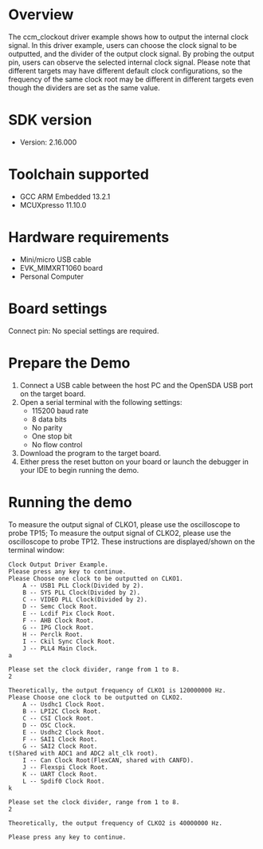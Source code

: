 Overview
========
The ccm_clockout driver example shows how to output the internal clock signal. In this driver example, users can choose
the clock signal to be outputted, and the divider of the output clock signal. By probing the output pin, users can
observe the selected internal clock signal.
Please note that different targets may have different default clock configurations, so the frequency of the same clock
root may be different in different targets even though the dividers are set as the same value.

SDK version
===========
- Version: 2.16.000

Toolchain supported
===================
- GCC ARM Embedded  13.2.1
- MCUXpresso  11.10.0

Hardware requirements
=====================
- Mini/micro USB cable
- EVK_MIMXRT1060 board
- Personal Computer

Board settings
==============
Connect pin:
No special settings are required.

Prepare the Demo
================
1.  Connect a USB cable between the host PC and the OpenSDA USB port on the target board.
2.  Open a serial terminal with the following settings:
    - 115200 baud rate
    - 8 data bits
    - No parity
    - One stop bit
    - No flow control
3.  Download the program to the target board.
4.  Either press the reset button on your board or launch the debugger in your IDE to begin running the demo.

Running the demo
================
To measure the output signal of CLKO1, please use the oscilloscope to probe TP15;
To measure the output signal of CLKO2, please use the oscilloscope to probe TP12.
These instructions are displayed/shown on the terminal window:
~~~~~~~~~~~~~~~~~~~~~~~~~~~~~~~~~~~
Clock Output Driver Example.
Please press any key to continue.
Please Choose one clock to be outputted on CLKO1.
	A -- USB1 PLL Clock(Divided by 2).
	B -- SYS PLL Clock(Divided by 2).
	C -- VIDEO PLL Clock(Divided by 2).
	D -- Semc Clock Root.
	E -- Lcdif Pix Clock Root.
	F -- AHB Clock Root.
	G -- IPG Clock Root.
	H -- Perclk Root.
	I -- Ckil Sync Clock Root.
	J -- PLL4 Main Clock.
a

Please set the clock divider, range from 1 to 8.
2

Theoretically, the output frequency of CLKO1 is 120000000 Hz.
Please Choose one clock to be outputted on CLKO2.
	A -- Usdhc1 Clock Root.
	B -- LPI2C Clock Root.
	C -- CSI Clock Root.
	D -- OSC Clock.
	E -- Usdhc2 Clock Root.
	F -- SAI1 Clock Root.
	G -- SAI2 Clock Root.
t(Shared with ADC1 and ADC2 alt_clk root).
	I -- Can Clock Root(FlexCAN, shared with CANFD).
	J -- Flexspi Clock Root.
	K -- UART Clock Root.
	L -- Spdif0 Clock Root.
k

Please set the clock divider, range from 1 to 8.
2

Theoretically, the output frequency of CLKO2 is 40000000 Hz.

Please press any key to continue.
~~~~~~~~~~~~~~~~~~~~~~~~~~~~~~~~~~~
